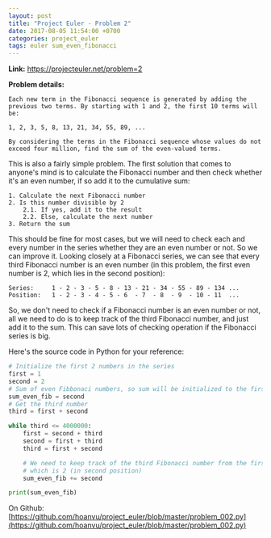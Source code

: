 ```yaml
---
layout: post
title: "Project Euler - Problem 2"
date: 2017-08-05 11:54:00 +0700
categories: project_euler
tags: euler sum_even_fibonacci
---
```


<strong>Link:</strong> https://projecteuler.net/problem=2

<strong>Problem details:</strong>

```
Each new term in the Fibonacci sequence is generated by adding the previous two terms. By starting with 1 and 2, the first 10 terms will be:

1, 2, 3, 5, 8, 13, 21, 34, 55, 89, ...

By considering the terms in the Fibonacci sequence whose values do not exceed four million, find the sum of the even-valued terms.
```

This is also a fairly simple problem. The first solution that comes to anyone's mind is to calculate the Fibonacci number and then check whether it's an even number, if so add it to the cumulative sum:

```
1. Calculate the next Fibonacci number
2. Is this number divisible by 2
    2.1. If yes, add it to the result
    2.2. Else, calculate the next number
3. Return the sum
```

This should be fine for most cases, but we will need to check each and every number in the series whether they are an even number or not. So we can improve it. Looking closely at a Fibonacci series, we can see that every third Fibonacci number is an even number (in this problem, the first even number is 2, which lies in the second position):

```
Series:     1 - 2 - 3 - 5 - 8 - 13 - 21 - 34 - 55 - 89 - 134 ...
Position:   1 - 2 - 3 - 4 - 5 - 6  - 7  - 8  - 9  - 10 - 11  ...
```

So, we don't need to check if a Fibonacci number is an even number or not, all we need to do is to keep track of the third Fibonacci number, and just add it to the sum. This can save lots of checking operation if the Fibonacci series is big.

Here's the source code in Python for your reference:

```python
# Initialize the first 2 numbers in the series
first = 1
second = 2
# Sum of even Fibbonaci numbers, so sum will be initialized to the first even number "second"
sum_even_fib = second
# Get the third number
third = first + second

while third <= 4000000:
    first = second + third
    second = first + third
    third = first + second

    # We need to keep track of the third Fibonacci number from the first even number in the series,
    # which is 2 (in second position)
    sum_even_fib += second

print(sum_even_fib)
```

On Github: [https://github.com/hoanvu/project_euler/blob/master/problem_002.py](https://github.com/hoanvu/project_euler/blob/master/problem_002.py) 
